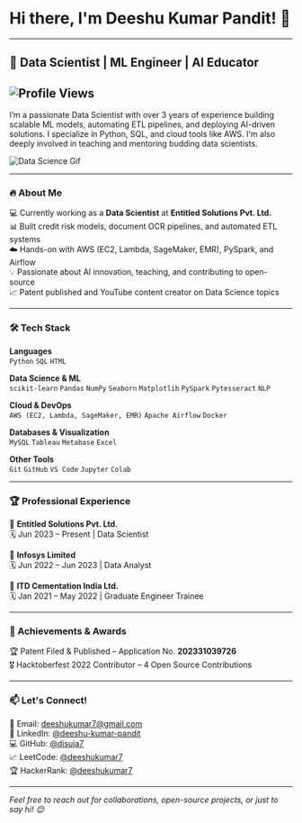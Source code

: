 # Hi there, I'm Deeshu Kumar Pandit! 👋  
---
## 🚀 Data Scientist | ML Engineer | AI Educator  
![Profile Views](https://komarev.com/ghpvc/?username=disuja7&color=blue)
---
I’m a passionate Data Scientist with over 3 years of experience building scalable ML models, automating ETL pipelines, and deploying AI-driven solutions. I specialize in Python, SQL, and cloud tools like AWS. I'm also deeply involved in teaching and mentoring budding data scientists.

  ![Data Science Gif](https://media.giphy.com/media/QpVUMRUJGokfqXyfa1/giphy.gif)

---

### 🔥 About Me  
💻 Currently working as a **Data Scientist** at **Entitled Solutions Pvt. Ltd.**  
📊 Built credit risk models, document OCR pipelines, and automated ETL systems  
☁️ Hands-on with AWS (EC2, Lambda, SageMaker, EMR), PySpark, and Airflow  
💡 Passionate about AI innovation, teaching, and contributing to open-source  
📈 Patent published and YouTube content creator on Data Science topics  

---

### 🛠️ Tech Stack  

**Languages**  
`Python` `SQL` `HTML`

**Data Science & ML**  
`scikit-learn` `Pandas` `NumPy` `Seaborn` `Matplotlib` `PySpark` `Pytesseract` `NLP`

**Cloud & DevOps**  
`AWS (EC2, Lambda, SageMaker, EMR)` `Apache Airflow` `Docker`

**Databases & Visualization**  
`MySQL` `Tableau` `Metabase` `Excel`

**Other Tools**  
`Git` `GitHub` `VS Code` `Jupyter` `Colab`

---

### 🏆 Professional Experience  

💼 **Entitled Solutions Pvt. Ltd.**  
🗓 Jun 2023 – Present | Data Scientist  

💼 **Infosys Limited**  
🗓 Jun 2022 – Jun 2023 | Data Analyst  

💼 **ITD Cementation India Ltd.**  
🗓 Jan 2021 – May 2022 | Graduate Engineer Trainee  

---

### 🏅 Achievements & Awards  

🏆 Patent Filed & Published – Application No. **202331039726**  
🎖 Hacktoberfest 2022 Contributor – 4 Open Source Contributions  

---

### 📫 Let's Connect!  

📩 Email: [deeshukumar7@gmail.com](mailto:deeshukumar7@gmail.com)  
💼 LinkedIn: [@deeshu-kumar-pandit](https://linkedin.com/in/deeshu-kumar-pandit-bb51a319a)  
💻 GitHub: [@disuja7](https://github.com/disuja7)  
📈 LeetCode: [@deeshukumar7](https://leetcode.com/deeshukumar7/)  
🏆 HackerRank: [@deeshukumar7](https://www.hackerrank.com/deeshukumar7)

---

*Feel free to reach out for collaborations, open-source projects, or just to say hi! 😊*
